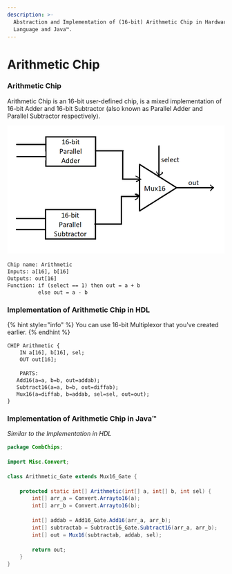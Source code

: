 ```yaml
---
description: >-
  Abstraction and Implementation of (16-bit) Arithmetic Chip in Hardware Design
  Language and Java™.
---
```


# Arithmetic Chip

### Arithmetic Chip

Arithmetic Chip is an 16-bit user-defined chip, is a mixed implementation of 16-bit Adder and 16-bit Subtractor (also known as Parallel Adder and Parallel Subtractor respectively).

![Abstraction and Implementation of Arithmetic Chip](<../.gitbook/assets/img (4).png>)

```nand2tetris-hdl
Chip name: Arithmetic
Inputs: a[16], b[16]
Outputs: out[16]
Function: if (select == 1) then out = a + b
          else out = a - b
```

### Implementation of Arithmetic Chip in HDL

{% hint style="info" %}
You can use 16-bit Multiplexor that you've created earlier.
{% endhint %}

```nand2tetris-hdl
CHIP Arithmetic {
    IN a[16], b[16], sel;
    OUT out[16];

    PARTS:
   Add16(a=a, b=b, out=addab);
   Subtract16(a=a, b=b, out=diffab);
   Mux16(a=diffab, b=addab, sel=sel, out=out);
}
```

### Implementation of Arithmetic Chip in Java™

_Similar to the Implementation in HDL_

```java
package CombChips;

import Misc.Convert;

class Arithmetic_Gate extends Mux16_Gate {
    
    protected static int[] Arithmetic(int[] a, int[] b, int sel) {
        int[] arr_a = Convert.Arrayto16(a);
        int[] arr_b = Convert.Arrayto16(b);

        int[] addab = Add16_Gate.Add16(arr_a, arr_b);
        int[] subtractab = Subtract16_Gate.Subtract16(arr_a, arr_b);
        int[] out = Mux16(subtractab, addab, sel);

        return out;
    }
}
```
